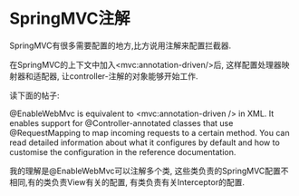 # SpringMVC注解

SpringMVC有很多需要配置的地方,比方说用注解来配置拦截器.

在SpringMVC的上下文中加入&lt;mvc:annotation-driven/&gt;后, 这样配置处理器映射器和适配器, 让controller-注解的对象能够开始工作.

读下面的帖子:

@EnableWebMvc is equivalent to &lt;mvc:annotation-driven /&gt; in XML. 
It enables support for @Controller-annotated classes that use @RequestMapping to map incoming requests to a certain method. 
You can read detailed information about what it configures by default and how to customise the configuration in the reference documentation.

我的理解是@EnableWebMvc可以注解多个类, 这些类负责的SpringMVC配置不相同,有的类负责View有关的配置, 有类负责有关Interceptor的配置.
